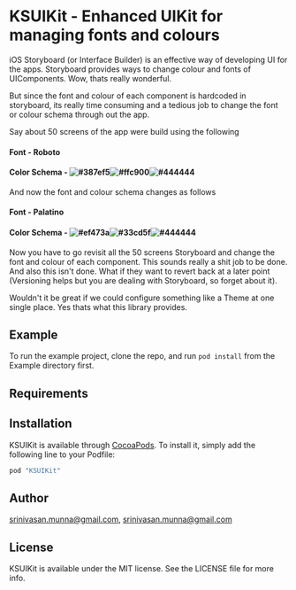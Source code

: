 KSUIKit - Enhanced UIKit for managing fonts and colours
===================

iOS Storyboard (or Interface Builder) is an effective way of developing UI for the apps. Storyboard provides ways to change colour and fonts of UIComponents. Wow, thats really wonderful.

But since the font and colour of each component is hardcoded in storyboard, its really time consuming and a tedious job to change the font or colour schema through out the app.

Say about 50 screens of the app were build using the following

#### Font - Roboto
#### Color Schema - ![#387ef5](https://placehold.it/15/387ef5/000000?text=+)![#ffc900](https://placehold.it/15/ffc900/000000?text=+)![#444444](https://placehold.it/15/444444/000000?text=+)

And now the font and colour schema changes as follows

#### Font - Palatino
#### Color Schema - ![#ef473a](https://placehold.it/15/ef473a/000000?text=+)![#33cd5f](https://placehold.it/15/33cd5f/000000?text=+)![#444444](https://placehold.it/15/444444/000000?text=+)

Now you have to go revisit all the 50 screens Storyboard and change the font and colour of each component. This sounds really a shit job to be done. And also this isn't done. What if they want to revert back at a later point (Versioning helps but you are dealing with Storyboard, so forget about it).

Wouldn't it be great if we could configure something like a Theme at one single place. Yes thats what this library provides.

## Example

To run the example project, clone the repo, and run `pod install` from the Example directory first.

## Requirements

## Installation

KSUIKit is available through [CocoaPods](http://cocoapods.org). To install
it, simply add the following line to your Podfile:

```ruby
pod "KSUIKit"
```

## Author

srinivasan.munna@gmail.com, srinivasan.munna@gmail.com

## License

KSUIKit is available under the MIT license. See the LICENSE file for more info.
